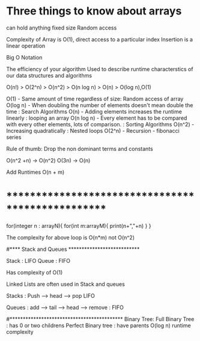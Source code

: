 # Three things to know about arrays
can hold anything
fixed size
Random access

Complexity of Array is O(1), direct access to a particular index
Insertion is a linear operation

Big O Notation

The efficiency of your algorithm
Used to describe runtime characterstics of our data structures  and algorithms

O(n!) > O(2^n) > O(n^2) > O(n log n) > O(n) > O(log n),O(1)

O(1) - Same amount of time regardless of size: Random access of array
O(log n) - When doubling the number of elements doesn't mean double the time : Search Algorithms
O(n) - Adding elements increases the runtime linearly : looping an array
O(n log n) - Every element has to be compared with every other elements, lots of comparison. : Sorting Algorithms
O(n^2) - Increasing quadratically : Nested loops 
O(2^n) - Recursion - fibonacci series

Rule of thumb: Drop the non dominant terms and constants

O(n^2 +n) -> O(n^2)
O(3n) -> O(n)

Add Runtimes
O(n + m)

# *************************************************

for(integer n : arrayN){
  for(int m:arrayM){
    print(n+","+n)
  }
}

The complexity for above loop is O(n*m) not O(n^2)

#**** Stack and Queues ***************************

Stack : LIFO
Queue : FIFO

Has complexity of O(1)

Linked Lists are often used in Stack and queues

Stacks : Push --> head --> pop   LIFO

Queues : add --> tail --> head --> remove : FIFO

#*******************************************
Binary Tree:
Full Binary Tree : has 0 or two childrens
Perfect Binary tree : have parents
O(log n) runtime complexity


